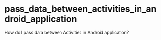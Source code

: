 # pass_data_between_activities_in_android_application
How do I pass data between Activities in Android application?

